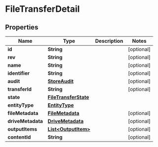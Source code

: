 
# FileTransferDetail

## Properties
Name | Type | Description | Notes
------------ | ------------- | ------------- | -------------
**id** | **String** |  |  [optional]
**rev** | **String** |  |  [optional]
**name** | **String** |  |  [optional]
**identifier** | **String** |  |  [optional]
**audit** | [**StoreAudit**](StoreAudit.md) |  |  [optional]
**transferId** | **String** |  |  [optional]
**state** | [**FileTransferState**](FileTransferState.md) |  | 
**entityType** | [**EntityType**](EntityType.md) |  | 
**fileMetadata** | [**FileMetadata**](FileMetadata.md) |  |  [optional]
**driveMetadata** | [**DriveMetadata**](DriveMetadata.md) |  |  [optional]
**outputItems** | [**List&lt;OutputItem&gt;**](OutputItem.md) |  |  [optional]
**contentId** | **String** |  |  [optional]



